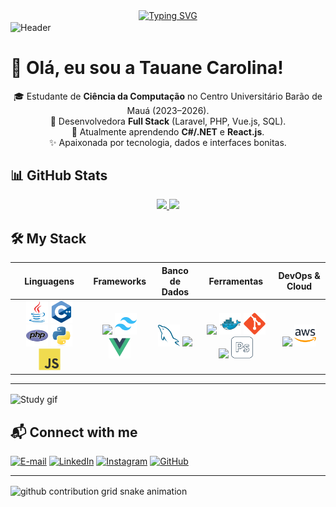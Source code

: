 <div align="center">
  <a href="https://git.io/typing-svg">
    <img src="https://readme-typing-svg.demolab.com?font=Fira+Code&weight=500&size=22&pause=1000&color=FF00F6&center=true&vCenter=true&random=false&width=524&lines=%E2%8A%B9+Welcome+to+my+profile!+%CB%99%E1%B5%95%CB%99+%E2%8A%B9+" alt="Typing SVG">
  </a>
</div>

<img align="center" alt="Header" src="./src/header-gif.gif">


# 🌸 Olá, eu sou a **Tauane Carolina**!  
<p align="center">
🎓 Estudante de <strong>Ciência da Computação</strong> no Centro Universitário Barão de Mauá (2023–2026).<br>
💼 Desenvolvedora <strong>Full Stack</strong> (Laravel, PHP, Vue.js, SQL).<br>
🌱 Atualmente aprendendo <strong>C#/.NET</strong> e <strong>React.js</strong>.<br>
✨ Apaixonada por tecnologia, dados e interfaces bonitas.
</p>

## 📊 GitHub Stats

<div align="center">
  <a href="https://github.com/coding-ayko">
    <img height="160em" src="https://github-readme-stats.vercel.app/api?username=coding-ayko&show_icons=true&theme=ambient_gradient&include_all_commits=true&count_private=false"/>
    <img height="160em" src="https://github-readme-stats.vercel.app/api/top-langs/?username=coding-ayko&layout=compact&langs_count=7&theme=ambient_gradient"/>
  </a>
</div>

## 🛠️ My Stack

<div align="center">

| **Linguagens** | **Frameworks** | **Banco de Dados** | **Ferramentas** | **DevOps & Cloud** |
|:--------------:|:---------------:|:------------------:|:----------------:|:------------------:|
| <img src="https://raw.githubusercontent.com/devicons/devicon/master/icons/java/java-original.svg" height="35"/> <img src="https://raw.githubusercontent.com/devicons/devicon/master/icons/cplusplus/cplusplus-original.svg" height="35"/> <img src="https://raw.githubusercontent.com/devicons/devicon/master/icons/php/php-original.svg" height="35"/> <img src="https://raw.githubusercontent.com/devicons/devicon/master/icons/python/python-original.svg" height="35"/> <img src="https://raw.githubusercontent.com/devicons/devicon/master/icons/javascript/javascript-original.svg" height="35"/> | <img src="https://cdn.worldvectorlogo.com/logos/laravel-2.svg" height="35"/> <img src="https://raw.githubusercontent.com/devicons/devicon/master/icons/tailwindcss/tailwindcss-original.svg" height="35"/> <img src="https://raw.githubusercontent.com/devicons/devicon/master/icons/vuejs/vuejs-original.svg" height="35"/> | <img src="https://raw.githubusercontent.com/devicons/devicon/master/icons/mysql/mysql-original.svg" height="35"/> <img src="https://www.svgrepo.com/show/303229/microsoft-sql-server-logo.svg" height="35"/> | <img src="https://raw.githubusercontent.com/microsoft/PowerBI-Icons/main/SVG/Power-BI.svg" height="35"/> <img src="https://raw.githubusercontent.com/devicons/devicon/master/icons/docker/docker-original.svg" height="35"/> <img src="https://raw.githubusercontent.com/devicons/devicon/master/icons/git/git-original.svg" height="35"/> <img src="https://www.vectorlogo.zone/logos/figma/figma-icon.svg" height="35"/> <img src="https://raw.githubusercontent.com/devicons/devicon/master/icons/photoshop/photoshop-line.svg" height="35"/> | <img src="https://avatars.githubusercontent.com/u/44036562?s=200&v=4" height="35"/> <img src="https://raw.githubusercontent.com/devicons/devicon/master/icons/amazonwebservices/amazonwebservices-original.svg" height="35"/> |

</div>

---

<img align="center" alt="Study gif" height="190px" src="./src/study.gif">

## 📬 Connect with me
[![E-mail](https://img.shields.io/badge/-Email-000?style=for-the-badge&logo=gmail&logoColor=FF00F6)](mailto:tauane581730@gmail.com)
[![LinkedIn](https://img.shields.io/badge/-LinkedIn-000?style=for-the-badge&logo=linkedin&logoColor=FF00F6)](https://www.linkedin.com/in/tauane-carolina-oliveira-miranda-dos-santos-606599244/)
[![Instagram](https://img.shields.io/badge/-Instagram-000?style=for-the-badge&logo=instagram&logoColor=FF00F6)](https://www.instagram.com/whos.ayko/)
[![GitHub](https://img.shields.io/badge/-GitHub-000?style=for-the-badge&logo=github&logoColor=FF00F6)](https://github.com/Coding-Ayko)

---



<picture align="center">
  <source media="(prefers-color-scheme: dark)" srcset="https://raw.githubusercontent.com/Coding-Ayko/Coding-Ayko/output/github-contribution-grid-snake-dark.svg">
  <source media="(prefers-color-scheme: light)" srcset="https://raw.githubusercontent.com/Coding-Ayko/Coding-Ayko/output/github-contribution-grid-snake-dark.svg">
  <img align="center" alt="github contribution grid snake animation" src="https://raw.githubusercontent.com/Coding-Ayko/Coding-Ayko/output/github-contribution-grid-snake.svg">
</picture>
